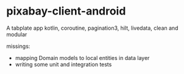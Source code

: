 # pixabay-client-android
A tabplate app kotlin, coroutine, pagination3, hilt, livedata, clean and modular 


missings:

- mapping Domain models to local entities in data layer
- writing some unit and integration tests
